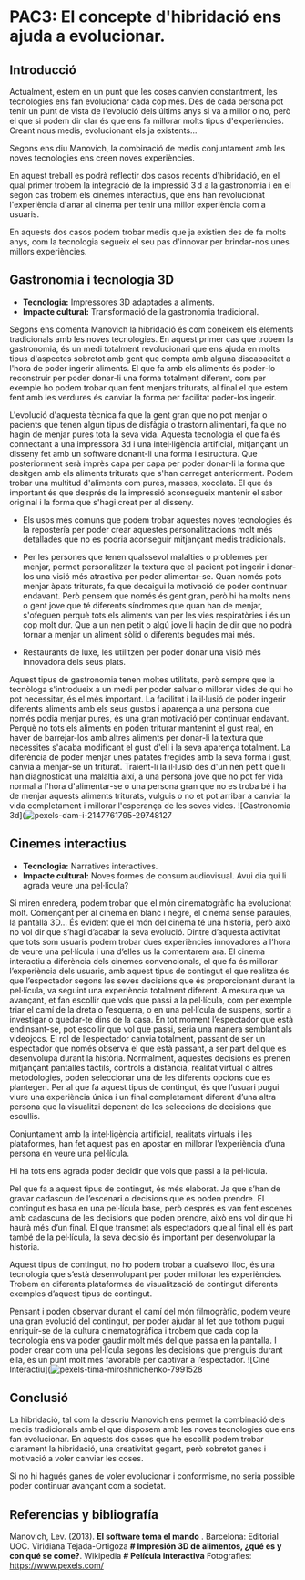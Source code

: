 # PAC3: El concepte d'hibridació ens ajuda a evolucionar.

## Introducció
Actualment, estem en un punt que les coses canvien constantment, les tecnologies ens fan evolucionar cada cop més. Des de cada persona pot tenir un punt de vista de l'evolució dels últims anys si va a millor o no, però el que si podem dir clar és que ens fa millorar molts tipus d'experiències. Creant nous medis, evolucionant els ja existents...

Segons ens diu Manovich, la combinació de medis conjuntament amb les noves tecnologies ens creen noves experiències.

En aquest treball es podrà reflectir dos casos recents d'hibridació, en el qual primer trobem la integració de la impressió 3 d a la gastronomia i en el segon cas trobem els cinemes interactius, que ens han revolucionat l'experiència d'anar al cinema per tenir una millor experiència com a usuaris.

En aquests dos casos podem trobar medis que ja existien des de fa molts anys, com la tecnologia segueix el seu pas d'innovar per brindar-nos unes millors experiències.

## Gastronomia i tecnologia 3D
- **Tecnologia:**  Impressores 3D adaptades a aliments.
- **Impacte cultural:** Transformació de la gastronomia tradicional.

Segons ens comenta Manovich la hibridació és com coneixem els elements tradicionals amb les noves tecnologies. En aquest primer cas que trobem la gastronomia, és un medi totalment revolucionari que ens ajuda en molts tipus d'aspectes sobretot amb gent que compta amb alguna discapacitat a l'hora de poder ingerir aliments.
El que fa amb els aliments és poder-lo reconstruir per poder donar-li una forma totalment diferent, com per exemple ho podem trobar quan fent menjars triturats, al final el que estem fent amb les verdures és canviar la forma per facilitat poder-los ingerir.

L'evolució d'aquesta tècnica fa que la gent gran que no pot menjar o pacients que tenen algun tipus de disfàgia o trastorn alimentari, fa que no hagin de menjar pures tota la seva vida.
Aquesta tecnologia el que fa és connectant a una impressora 3d i una intel·ligència artificial, mitjançant un disseny fet amb un software donant-li una forma i estructura. Que posteriorment serà imprès capa per capa per poder donar-li la forma que desitgen amb els aliments triturats que s'han carregat anteriorment. Podem trobar una multitud d'aliments com pures, masses, xocolata. El que és important és que després de la impressió aconsegueix mantenir el sabor original i la forma que s'hagi creat per al disseny.

-   Els usos més comuns que podem trobar aquestes noves tecnologies és la repostería per poder crear aquestes personalitzacions molt més detallades que no es podria aconseguir mitjançant medis tradicionals.
    

-   Per les persones que tenen qualssevol malalties o problemes per menjar, permet personalitzar la textura que el pacient pot ingerir i donar-los una visió més atractiva per poder alimentar-se. Quan només pots menjar àpats triturats, fa que decaigui la motivació de poder continuar endavant. Però pensem que només és gent gran, però hi ha molts nens o gent jove que té diferents síndromes que quan han de menjar, s'ofeguen perquè tots els aliments van per les vies respiratòries i és un cop molt dur. Que a un nen petit o algú jove li hagin de dir que no podrà tornar a menjar un aliment sòlid o diferents begudes mai més.
    

-   Restaurants de luxe, les utilitzen per poder donar una visió més innovadora dels seus plats.
    
Aquest tipus de gastronomia tenen moltes utilitats, però sempre que la tecnòloga s'introdueix a un medi per poder salvar o millorar vides de qui ho pot necessitar, és el més important.
La facilitat i la il·lusió de poder ingerir diferents aliments amb els seus gustos i aparença a una persona que només podia menjar pures, és una gran motivació per continuar endavant. Perquè no tots els aliments en poden triturar mantenint el gust real, en haver de barrejar-los amb altres aliments per donar-li la textura que necessites s'acaba modificant el gust d'ell i la seva aparença totalment. La diferència de poder menjar unes patates fregides amb la seva forma i gust, canvia a menjar-se un triturat. Traient-li la il·lusió des d'un nen petit que li han diagnosticat una malaltia així, a una persona jove que no pot fer vida normal a l'hora d'alimentar-se o una persona gran que no es troba bé i ha de menjar aquests aliments triturats, vulguis o no et pot arribar a canviar la vida completament i millorar l'esperança de les seves vides.
![Gastronomia 3d](![pexels-dam-i-2147761795-29748127](https://github.com/user-attachments/assets/6c423f3a-0633-4306-aefc-3a0b7ff220dc)


## Cinemes interactius
- **Tecnologia:** Narratives interactives.
- **Impacte cultural:** Noves formes de consum audiovisual.
Avui dia qui li agrada veure una pel·lícula?

Si miren enredera, podem trobar que el món cinematogràfic ha evolucionat molt. Començant per al cinema en blanc i negre, el cinema sense paraules, la pantalla 3D… És evident que el món del cinema té una història, però això no vol dir que s’hagi d’acabar la seva evolució.
Dintre d’aquesta activitat que tots som usuaris podem trobar dues experiències innovadores a l’hora de veure una pel·lícula i una d’elles us la comentarem ara.
El cinema interactiu a diferència dels cinemes convencionals, el que fa és millorar l’experiència dels usuaris, amb aquest tipus de contingut el que realitza és que l’espectador segons les seves decisions que és proporcionant durant la pel·lícula, va seguint una experiència totalment diferent.
A mesura que va avançant, et fan escollir que vols que passi a la pel·lícula, com per exemple triar el camí de la dreta o l’esquerra, o en una pel·lícula de suspens, sortir a investigar o quedar-te dins de la casa. En tot moment l’espectador que està endinsant-se, pot escollir que vol que passi, seria una manera semblant als videojocs.
El rol de l’espectador canvia totalment, passant de ser un espectador que només observa el que està passant, a ser part del que es desenvolupa durant la història.
Normalment, aquestes decisions es prenen mitjançant pantalles tàctils, controls a distància, realitat virtual o altres metodologies, poden seleccionar una de les diferents opcions que es plantegen. Per al que fa aquest tipus de contingut, és que l’usuari pugui viure una experiència única i un final completament diferent d’una altra persona que la visualitzi depenent de les seleccions de decisions que escullis.

Conjuntament amb la intel·ligència artificial, realitats virtuals i les plataformes, han fet aquest pas en apostar en millorar l’experiència d’una persona en veure una pel·lícula.

Hi ha tots ens agrada poder decidir que vols que passi a la pel·lícula.

Pel que fa a aquest tipus de contingut, és més elaborat. Ja que s’han de gravar cadascun de l’escenari o decisions que es poden prendre. El contingut es basa en una pel·lícula base, però després es van fent escenes amb cadascuna de les decisions que poden prendre, això ens vol dir que hi haurà més d’un final. El que transmet als espectadors que al final ell és part també de la pel·lícula, la seva decisió és important per desenvolupar la història.

Aquest tipus de contingut, no ho podem trobar a qualsevol lloc, és una tecnologia que s’està desenvolupant per poder millorar les experiències. Trobem en diferents plataformes de visualització de contingut diferents exemples d’aquest tipus de contingut.

Pensant i poden observar durant el camí del món filmogràfic, podem veure una gran evolució del contingut, per poder ajudar al fet que tothom pugui enriquir-se de la cultura cinematogràfica i trobem que cada cop la tecnologia ens va poder gaudir molt més del que passa en la pantalla. I poder crear com una pel·lícula segons les decisions que prenguis durant ella, és un punt molt més favorable per captivar a l’espectador.
![Cine Interactiu](![pexels-tima-miroshnichenko-7991528](https://github.com/user-attachments/assets/4e9ecb0a-61bd-471d-abc1-88eeff2fb588)


## Conclusió
La hibridació, tal com la descriu Manovich ens permet la combinació dels medis tradicionals amb el que disposem amb les noves tecnologies que ens fan evolucionar. En aquests dos casos que he escollit podem trobar clarament la hibridació, una creativitat gegant, però sobretot ganes i motivació a voler canviar les coses. 

Si no hi hagués ganes de voler evolucionar i conformisme, no seria possible poder continuar avançant com a societat.

## Referencias y bibliografía
Manovich, Lev. (2013). **El software toma el mando** . Barcelona: Editorial UOC.
Viridiana Tejada-Ortigoza **# Impresión 3D de alimentos, ¿qué es y con qué se come?**.
Wikipedia **# Película interactiva**
Fotografies: https://www.pexels.com/
